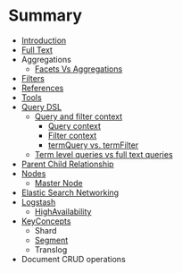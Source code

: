 # Summary

* [Introduction](README.md)
* [Full Text](full-text.md)
* Aggregations
  * [Facets Vs Aggregations](facets-vs-aggregations.md)
* [Filters](filters.md)
* [References](references.md)
* [Tools](tools.md)
* [Query DSL](query-dsl.md)
  * [Query and filter context](query-and-filter-context.md)
    * [Query  context](query-and-filter-context/query-context.md)
    * [Filter context ](query-and-filter-context/filter-context.md)
    * [termQuery vs. termFilter](query-and-filter-context/termquery-vs-termfilter.md)
  * [Term level queries vs full text queries ](term-level-queries-vs-full-text-queries.md)
* [Parent Child Relationship](parent-child-relationship.md)
* [Nodes](nodes.md)
  * [Master Node](nodes/master-node.md)
* [Elastic Search Networking](elastic-search-networking.md)
* [Logstash](logstash.md)
  * [HighAvailability](logstash/highavailability.md)
* [KeyConcepts](keyconcepts.md)
  * Shard
  * [Segment](keyconcepts/segment.md)
  * Translog
* Document CRUD operations


